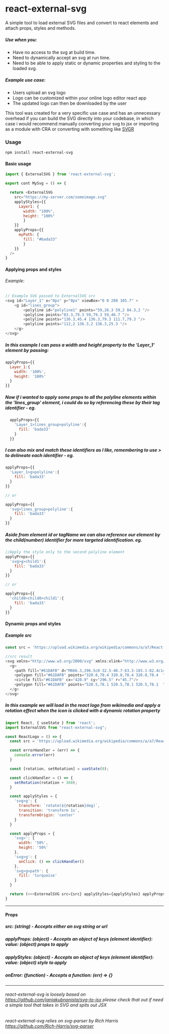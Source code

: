 # react-external-svg
A simple tool to load external SVG files and convert to react elements and attach props, styles and methods.

##### Use when you:

* Have no access to the svg at build time.
* Need to dynamically accept an svg at run time.
* Need to be able to apply static or dynamic properties and styling to the loaded svg.


##### Example use case: 

* Users upload an svg logo
* Logo can be customized within your online logo editor react app
* The updated logo can then be downloaded by the user


This tool was created for a very specific use case and has an unnecessary overhead if you can build the SVG directly into your codebase, in which case i would recommend manually converting your svg to jsx or importing as a module with CRA or converting with something like <a href='https://react-svgr.com/' > SVGR </a> 

### Usage
```
npm install react-external-svg
```

#### Basic usage
```Javascript
import { ExternalSVG } from 'react-external-svg';

export cont MySvg = () => {

  return <ExternalSVG 
    src="https://my-server.com/someimage.svg"
    applyStyles={{
      Layer1: {
        width: "100%",
        height: "100%"
        }
    }} 
    applyProps={{
      myPath: {
        fill: "#bada33"
        }
    }} 
  />
}

```
#### Applying props and styles

###### Example:

```Javascript
// Example SVG passed to ExternalSVG src
<svg id="Layer_1" x="0px" y="0px" viewBox="0 0 208 105.7" >
    <g id="lines_group">
        <polyline id="polyline1" points="59,26.3 59,2 84.3,2 "/>
        <polyline points="83.3,79.3 59,79.3 59,46.7 "/>
        <polyline points="136.3,45.4 136.3,79.3 111.7,79.3 "/>
        <polyline points="112,2 136.3,2 136.3,25.3 "/>
    </g>
</svg>

```

##### In this example I can pass a width and height property to the 'Layer_1' element by passing:

```Javascript
applyProps={{
  Layer_1:{
    width: '100%',
    height: '100%'
  }
}}
```
##### Now if i wanted to apply some props to all the polyline elements within the 'lines_group' element, i could do so by referencing these by their tag identifier - eg.

```Javascript
  applyProps={{
    'Layer_1>lines_group>polyline':{
      fill: 'bada33'
    }
  }}
  ```

##### I can also mix and match these identifiers as I like, remembering to use > to delineate each identifier - eg.

```Javascript
applyProps={{
  'Layer_1>g>polyline':{
    fill: 'bada33'
  }
}}

// or

applyProps={{
  'svg>lines_group>polyline':{
    fill: 'bada33'
  }
}}
```

##### Aside from element id or tagName we can also reference our element by the child(number) identifier for more targeted identification. eg.

```Javascript
//Apply the style only to the second polyline element
applyProps={{
  'svg>g>child1':{
    fill: 'bada33'
  }
}}

// or

applyProps={{
  'child0>child0>child1':{
    fill: 'bada33'
  }
}}

```
#### Dynamic props and styles
##### Example src
```Javascript
const src = 'https://upload.wikimedia.org/wikipedia/commons/a/a7/React-icon.svg'

//src result
<svg xmlns="http://www.w3.org/2000/svg" xmlns:xlink="http://www.w3.org/1999/xlink" version="1.1" id="Layer_2_1_" x="0px" y="0px" viewBox="0 0 841.9 595.3" enable-background="new 0 0 841.9 595.3" xml:space="preserve" wtx-context="37D13676-EFEB-45EF-9AAC-DFF815FC193D">
  <g>
    <path fill="#61DAFB" d="M666.3,296.5c0-32.5-40.7-63.3-103.1-82.4c14.4-63.6,8-114.2-20.2-130.4c-6.5-3.8-14.1-5.6-22.4-5.6v22.3   c4.6,0,8.3,0.9,11.4,2.6c13.6,7.8,19.5,37.5,14.9,75.7c-1.1,9.4-2.9,19.3-5.1,29.4c-19.6-4.8-41-8.5-63.5-10.9   c-13.5-18.5-27.5-35.3-41.6-50c32.6-30.3,63.2-46.9,84-46.9l0-22.3c0,0,0,0,0,0c-27.5,0-63.5,19.6-99.9,53.6   c-36.4-33.8-72.4-53.2-99.9-53.2v22.3c20.7,0,51.4,16.5,84,46.6c-14,14.7-28,31.4-41.3,49.9c-22.6,2.4-44,6.1-63.6,11   c-2.3-10-4-19.7-5.2-29c-4.7-38.2,1.1-67.9,14.6-75.8c3-1.8,6.9-2.6,11.5-2.6l0-22.3c0,0,0,0,0,0c-8.4,0-16,1.8-22.6,5.6   c-28.1,16.2-34.4,66.7-19.9,130.1c-62.2,19.2-102.7,49.9-102.7,82.3c0,32.5,40.7,63.3,103.1,82.4c-14.4,63.6-8,114.2,20.2,130.4   c6.5,3.8,14.1,5.6,22.5,5.6c27.5,0,63.5-19.6,99.9-53.6c36.4,33.8,72.4,53.2,99.9,53.2c8.4,0,16-1.8,22.6-5.6   c28.1-16.2,34.4-66.7,19.9-130.1C625.8,359.7,666.3,328.9,666.3,296.5z M536.1,229.8c-3.7,12.9-8.3,26.2-13.5,39.5   c-4.1-8-8.4-16-13.1-24c-4.6-8-9.5-15.8-14.4-23.4C509.3,224,523,226.6,536.1,229.8z M490.3,336.3c-7.8,13.5-15.8,26.3-24.1,38.2   c-14.9,1.3-30,2-45.2,2c-15.1,0-30.2-0.7-45-1.9c-8.3-11.9-16.4-24.6-24.2-38c-7.6-13.1-14.5-26.4-20.8-39.8   c6.2-13.4,13.2-26.8,20.7-39.9c7.8-13.5,15.8-26.3,24.1-38.2c14.9-1.3,30-2,45.2-2c15.1,0,30.2,0.7,45,1.9   c8.3,11.9,16.4,24.6,24.2,38c7.6,13.1,14.5,26.4,20.8,39.8C504.7,309.8,497.8,323.2,490.3,336.3z M522.6,323.3   c5.4,13.4,10,26.8,13.8,39.8c-13.1,3.2-26.9,5.9-41.2,8c4.9-7.7,9.8-15.6,14.4-23.7C514.2,339.4,518.5,331.3,522.6,323.3z    M421.2,430c-9.3-9.6-18.6-20.3-27.8-32c9,0.4,18.2,0.7,27.5,0.7c9.4,0,18.7-0.2,27.8-0.7C439.7,409.7,430.4,420.4,421.2,430z    M346.8,371.1c-14.2-2.1-27.9-4.7-41-7.9c3.7-12.9,8.3-26.2,13.5-39.5c4.1,8,8.4,16,13.1,24C337.1,355.7,341.9,363.5,346.8,371.1z    M420.7,163c9.3,9.6,18.6,20.3,27.8,32c-9-0.4-18.2-0.7-27.5-0.7c-9.4,0-18.7,0.2-27.8,0.7C402.2,183.3,411.5,172.6,420.7,163z    M346.7,221.9c-4.9,7.7-9.8,15.6-14.4,23.7c-4.6,8-8.9,16-13,24c-5.4-13.4-10-26.8-13.8-39.8C318.6,226.7,332.4,224,346.7,221.9z    M256.2,347.1c-35.4-15.1-58.3-34.9-58.3-50.6c0-15.7,22.9-35.6,58.3-50.6c8.6-3.7,18-7,27.7-10.1c5.7,19.6,13.2,40,22.5,60.9   c-9.2,20.8-16.6,41.1-22.2,60.6C274.3,354.2,264.9,350.8,256.2,347.1z M310,490c-13.6-7.8-19.5-37.5-14.9-75.7   c1.1-9.4,2.9-19.3,5.1-29.4c19.6,4.8,41,8.5,63.5,10.9c13.5,18.5,27.5,35.3,41.6,50c-32.6,30.3-63.2,46.9-84,46.9   C316.8,492.6,313,491.7,310,490z M547.2,413.8c4.7,38.2-1.1,67.9-14.6,75.8c-3,1.8-6.9,2.6-11.5,2.6c-20.7,0-51.4-16.5-84-46.6   c14-14.7,28-31.4,41.3-49.9c22.6-2.4,44-6.1,63.6-11C544.3,394.8,546.1,404.5,547.2,413.8z M585.7,347.1c-8.6,3.7-18,7-27.7,10.1   c-5.7-19.6-13.2-40-22.5-60.9c9.2-20.8,16.6-41.1,22.2-60.6c9.9,3.1,19.3,6.5,28.1,10.2c35.4,15.1,58.3,34.9,58.3,50.6   C644,312.2,621.1,332.1,585.7,347.1z"/>
    <polygon fill="#61DAFB" points="320.8,78.4 320.8,78.4 320.8,78.4  "/>
    <circle fill="#61DAFB" cx="420.9" cy="296.5" r="45.7"/>
    <polygon fill="#61DAFB" points="520.5,78.1 520.5,78.1 520.5,78.1  "/>
  </g>
</svg>
```

##### In this example we will load in the react logo from wikimedia and apply a rotation effect when the icon is clicked with a dynamic rotation property

```Javascript
import React, { useState } from 'react';
import ExternalSVG from "react-external-svg";

const ReactLogo = () => {
  const src = 'https://upload.wikimedia.org/wikipedia/commons/a/a7/React-icon.svg';

  const errorHandler = (err) => {
    console.error(err)
  }

  const [rotation, setRotation] = useState(0);

  const clickHandler = () => {
    setRotation(rotation + 360);
  }

  const applyStyles = {
    'svg>g': {
      transform: `rotate(${rotation}deg)`,
      transition: 'transform 1s',
      transformOrigin: 'center'
    }
  }

  const applyProps = {
    'svg>': {
      width: '50%',
      height: '50%'
    },
    'svg>g': {
      onClick: () => clickHandler()
    },
    'svg>g>path': {
      fill: 'turquoise'
    }
  }

  return (<><ExternalSVG src={src} applyStyles={applyStyles} applyProps={applyProps} onError={errorHandler} /></>)
}


```


---
#### Props
##### <p><b>src: (string) - </b> Accepts either an svg string or url</P>   
##### <p><b>applyProps: (object) - </b> Accepts an object of keys (element identifier): value: (object) props to apply </P> 
##### <p><b>applyStyles: (object) - </b> Accepts an object of keys (element identifier): value: (object) style to apply </P> 
##### <p><b>onError: (function) - </b> Accepts a function:  (err) => {} </P> 
---

###### react-external-svg is loosely based on https://github.com/janjakubnanista/svg-to-jsx please check that out if need a simple tool that takes in SVG and spits out JSX 
###### react-external-svg relies on svg-parser by Rich Harris https://github.com/Rich-Harris/svg-parser

